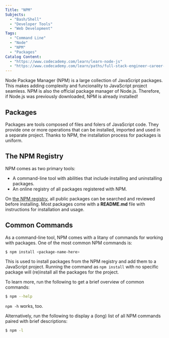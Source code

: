 ```yaml
---
Title: "NPM"
Subjects:
  - "Bash/Shell"
  - "Developer Tools"
  - "Web Development"
Tags: 
  - "Command Line"
  - "Node"
  - "NPM"
  - "Packages"
Catalog Content:
  - "https://www.codecademy.com/learn/learn-node-js"
  - "https://www.codecademy.com/learn/paths/full-stack-engineer-career-path"
---
```


Node Package Manager (NPM) is a large collection of JavaScript packages. This makes adding complexity and funcionality to JavaScript project seamless. NPM is also the official package manager of Node.js. Therefore, if Node.js was previously downloaded, NPM is already installed! 

## Packages

Packages are tools composed of files and folers of JavaScript code. They provide one or more operations that can be installed, imported and used in a separate project. Thanks to NPM, the installation process for packages is uniform.

## The NPM Registry

NPM comes as two primary tools: 

* A command-line tool with abilities that include installing and uninstalling packages.
* An online registry of all packages registered with NPM. 

On [the NPM registry](https://www.npmjs.com/), all public packages can be searched and reviewed before installing. Most packages come with a **README.md** file with instructions for installation and usage.

## Common Commands

As a command-line tool, NPM comes with a litany of commands for working with packages. One of the most common NPM commands is:

```bash
$ npm install <package-name-here>
```

This is used to install packages from the NPM registry and add them to a JavaScript project. Running the command as `npm install` with no specific package will (re)install all the packages for the project.

To learn more, run the following to get a brief overview of common commands:

```bash
$ npm --help
```
`npm -h` works, too. 

Alternatively, run the following to display a (long) list of all NPM commands paired with brief descriptions:

```bash
$ npm -l
```

